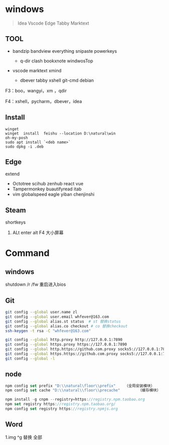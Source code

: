 # windows

> Idea Vscode Edge Tabby Marktext

## TOOL

- bandzip bandview everything  snipaste  powerkeys
  
  - q-dir clash  bookxnote   windwosTop

- vscode marktext  xmind
  
  - dbever tabby xshell git-cmd  debian

F3：boo，wangyi，xm ，qdir

F4：xshell，pycharm，dbever，idea

## Install

```shell
winget
winget  install  feishu --location D:\natural\win
oh-my-posh
sudo apt install `<deb name>`
sudo dpkg -i .deb
```

## Edge

extend

- Octotree  scihub zenhub  react vue
- Tampermonkey  buautifyread   itab
- vim globalspeed   eagle yiban chenjinshi

## Steam

shortkeys

1. ALt enter alt F4 大小屏幕

# Command

## windows

shutdown /r /fw   重启进入bios

## Git

```sh
git config --global user.name zl
git config --global user.email whfever@163.com
git config --global alias.st status  # st 替换status
git config --global alias.co checkout # co 替换checkout
ssh-keygen -t rsa -C "whfever@163.com"

git config --global http.proxy http://127.0.0.1:7890
git config --global https.proxy https://127.0.0.1:7890
git config --global http.https://github.com.proxy socks5://127.0.0.1:7890
git config --global https.https://github.com.proxy socks5://127.0.0.1:7890
git config --global -l
```

## node

```js
npm config set prefix "D:\\natural\floor\\prefix"    （全局安装模块）
npm config set cache "D:\\natural\\floor\\precache"        （缓存模块）

npm install -g cnpm --registry=https://registry.npm.taobao.org
npm set registry https://registry.npm.taobao.org/
npm config set registry https://registry.npmjs.org
```

## Word

1.img  ^g 替换 全部
